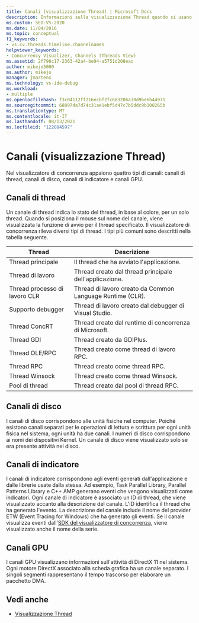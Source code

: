 ```yaml
---
title: Canali (visualizzazione Thread) | Microsoft Docs
description: Informazioni sulla visualizzazione Thread quando si usano i canali nel visualizzatore Visual Studio concorrenza. Visualizzare i canali di thread, i canali del disco, i canali marcatori e i canali GPU.
ms.custom: SEO-VS-2020
ms.date: 11/04/2016
ms.topic: conceptual
f1_keywords:
- vs.cv.threads.timeline.channelnames
helpviewer_keywords:
- Concurrency Visualizer, Channels (Threads View)
ms.assetid: 2f798c17-2363-42a4-be94-a5751d208eac
author: mikejo5000
ms.author: mikejo
manager: jmartens
ms.technology: vs-ide-debug
ms.workload:
- multiple
ms.openlocfilehash: f3c04112ff216ecbf2fc683206a30d9be6b44971
ms.sourcegitcommit: 68897da7d74c31ae1ebf5d47c7b5ddc9b108265b
ms.translationtype: MT
ms.contentlocale: it-IT
ms.lasthandoff: 08/13/2021
ms.locfileid: "122084597"
---
```

# <a name="channels-threads-view"></a>Canali (visualizzazione Thread)
Nel visualizzatore di concorrenza appaiono quattro tipi di canali: canali di thread, canali di disco, canali di indicatore e canali GPU.

## <a name="thread-channels"></a>Canali di thread
 Un canale di thread indica lo stato del thread, in base al colore, per un solo thread. Quando si posiziona il mouse sul nome del canale, viene visualizzata la funzione di avvio per il thread specificato. Il visualizzatore di concorrenza rileva diversi tipi di thread. I tipi più comuni sono descritti nella tabella seguente.

|Thread|Descrizione|
|-|-|
|Thread principale|Il thread che ha avviato l'applicazione.|
|Thread di lavoro|Thread creato dal thread principale dell'applicazione.|
|Thread processo di lavoro CLR|Thread di lavoro creato da Common Language Runtime (CLR).|
|Supporto debugger|Thread di lavoro creato dal debugger di Visual Studio.|
|Thread ConcRT|Thread creato dal runtime di concorrenza di Microsoft.|
|Thread GDI|Thread creato da GDIPlus.|
|Thread OLE/RPC|Thread creato come thread di lavoro RPC.|
|Thread RPC|Thread creato come thread RPC.|
|Thread Winsock|Thread creato come thread Winsock.|
|Pool di thread|Thread creato dal pool di thread RPC.|

## <a name="disk-channels"></a>Canali di disco
 I canali di disco corrispondono alle unità fisiche nel computer. Poiché esistono canali separati per le operazioni di lettura e scrittura per ogni unità fisica nel sistema, ogni unità ha due canali. I numeri di disco corrispondono ai nomi dei dispositivi Kernel. Un canale di disco viene visualizzato solo se era presente attività nel disco.

## <a name="marker-channels"></a>Canali di indicatore
 I canali di indicatore corrispondono agli eventi generati dall'applicazione e dalle librerie usate dalla stessa. Ad esempio, Task Parallel Library, Parallel Patterns Library e C++ AMP generano eventi che vengono visualizzati come indicatori. Ogni canale di indicatore è associato un ID di thread, che viene visualizzato accanto alla descrizione del canale. L'ID identifica il thread che ha generato l'evento. La descrizione del canale include il nome del provider ETW (Event Tracing for Windows) che ha generato gli eventi. Se il canale visualizza eventi dall'[SDK del visualizzatore di concorrenza](../profiling/concurrency-visualizer-sdk.md), viene visualizzato anche il nome della serie.

## <a name="gpu-channels"></a>Canali GPU
 I canali GPU visualizzano informazioni sull'attività di DirectX 11 nel sistema.  Ogni motore DirectX associato alla scheda grafica ha un canale separato.  I singoli segmenti rappresentano il tempo trascorso per elaborare un pacchetto DMA.

## <a name="see-also"></a>Vedi anche
- [Visualizzazione Thread](../profiling/threads-view-parallel-performance.md)